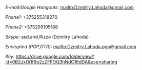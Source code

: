 *E-mail/Google Hangouts:*  <mailto:Dzmitry.Lahoda@gmail.com>

*Phone1:*  +375255318270 

*Phone2:*  +375299195188

*Skype:*  asd.and.Rizzo (Dzmitry Lahoda)

*Encrypted (PGP,OTR):*  <mailto:Dzmitry.Lahoda.pgp@gmail.com>

*Key:*  <https://drive.google.com/folderview?id=0B2JxOi1f9p2zZFFOQ3hNdC16dDA&usp=sharing>

